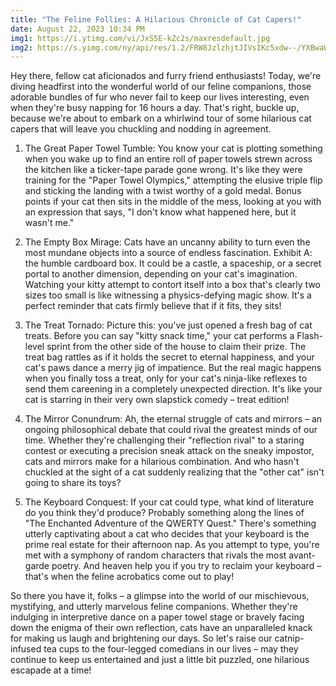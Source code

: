 ```yaml
---
title: "The Feline Follies: A Hilarious Chronicle of Cat Capers!"
date: August 22, 2023 10:34 PM
img1: https://i.ytimg.com/vi/JxS5E-kZc2s/maxresdefault.jpg
img2: https://s.yimg.com/ny/api/res/1.2/FRW8JzlzhjtJIVsIKc5xdw--/YXBwaWQ9aGlnaGxhbmRlcjt3PTEwMDA7aD03NTA-/https://media.zenfs.com/en_US/News/BGR_News/funny-cat.jpg
---
```

Hey there, fellow cat aficionados and furry friend enthusiasts! Today, we're diving headfirst into the wonderful world of our feline companions, those adorable bundles of fur who never fail to keep our lives interesting, even when they're busy napping for 16 hours a day. That's right, buckle up, because we're about to embark on a whirlwind tour of some hilarious cat capers that will leave you chuckling and nodding in agreement.



1. The Great Paper Towel Tumble: You know your cat is plotting something when you wake up to find an entire roll of paper towels strewn across the kitchen like a ticker-tape parade gone wrong. It's like they were training for the "Paper Towel Olympics," attempting the elusive triple flip and sticking the landing with a twist worthy of a gold medal. Bonus points if your cat then sits in the middle of the mess, looking at you with an expression that says, "I don't know what happened here, but it wasn't me."



2. The Empty Box Mirage: Cats have an uncanny ability to turn even the most mundane objects into a source of endless fascination. Exhibit A: the humble cardboard box. It could be a castle, a spaceship, or a secret portal to another dimension, depending on your cat's imagination. Watching your kitty attempt to contort itself into a box that's clearly two sizes too small is like witnessing a physics-defying magic show. It's a perfect reminder that cats firmly believe that if it fits, they sits!



3. The Treat Tornado: Picture this: you've just opened a fresh bag of cat treats. Before you can say "kitty snack time," your cat performs a Flash-level sprint from the other side of the house to claim their prize. The treat bag rattles as if it holds the secret to eternal happiness, and your cat's paws dance a merry jig of impatience. But the real magic happens when you finally toss a treat, only for your cat's ninja-like reflexes to send them careening in a completely unexpected direction. It's like your cat is starring in their very own slapstick comedy – treat edition!



4. The Mirror Conundrum: Ah, the eternal struggle of cats and mirrors – an ongoing philosophical debate that could rival the greatest minds of our time. Whether they're challenging their "reflection rival" to a staring contest or executing a precision sneak attack on the sneaky impostor, cats and mirrors make for a hilarious combination. And who hasn't chuckled at the sight of a cat suddenly realizing that the "other cat" isn't going to share its toys?



5. The Keyboard Conquest: If your cat could type, what kind of literature do you think they'd produce? Probably something along the lines of "The Enchanted Adventure of the QWERTY Quest." There's something utterly captivating about a cat who decides that your keyboard is the prime real estate for their afternoon nap. As you attempt to type, you're met with a symphony of random characters that rivals the most avant-garde poetry. And heaven help you if you try to reclaim your keyboard – that's when the feline acrobatics come out to play!



So there you have it, folks – a glimpse into the world of our mischievous, mystifying, and utterly marvelous feline companions. Whether they're indulging in interpretive dance on a paper towel stage or bravely facing down the enigma of their own reflection, cats have an unparalleled knack for making us laugh and brightening our days. So let's raise our catnip-infused tea cups to the four-legged comedians in our lives – may they continue to keep us entertained and just a little bit puzzled, one hilarious escapade at a time!